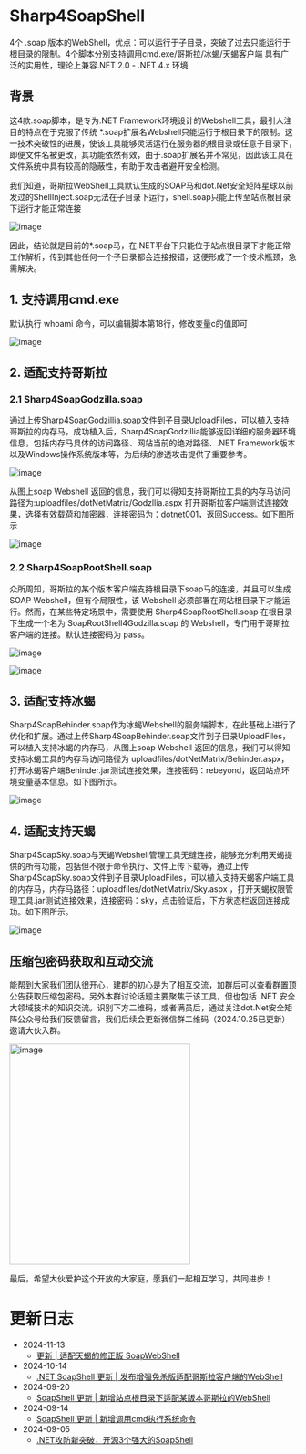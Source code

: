 # Sharp4SoapShell
4个 .soap 版本的WebShell，优点：可以运行于子目录，突破了过去只能运行于根目录的限制。4个脚本分别支持调用cmd.exe/哥斯拉/冰蝎/天蝎客户端
具有广泛的实用性，理论上兼容.NET 2.0 - .NET 4.x 环境

## 背景
这4款.soap脚本，是专为.NET Framework环境设计的Webshell工具，最引人注目的特点在于克服了传统 *.soap扩展名Webshell只能运行于根目录下的限制。这一技术突破性的进展，使该工具能够灵活运行在服务器的根目录或任意子目录下，即便文件名被更改，其功能依然有效，由于.soap扩展名并不常见，因此该工具在文件系统中具有较高的隐蔽性，有助于攻击者避开安全检测。

我们知道，哥斯拉WebShell工具默认生成的SOAP马和dot.Net安全矩阵星球以前发过的ShellInject.soap无法在子目录下运行，shell.soap只能上传至站点根目录下运行才能正常连接

![image](https://github.com/user-attachments/assets/4bac5ceb-1ce5-4e94-b99b-c5775d0126c9)

因此，结论就是目前的*.soap马，在.NET平台下只能位于站点根目录下才能正常工作解析，传到其他任何一个子目录都会连接报错，这便形成了一个技术瓶颈，急需解决。

## 1. 支持调用cmd.exe

默认执行 whoami 命令，可以编辑脚本第18行，修改变量c的值即可

![image](https://github.com/user-attachments/assets/336bb323-fc85-41d4-a881-f9b958af5221)


## 2. 适配支持哥斯拉

### 2.1 Sharp4SoapGodzilla.soap

通过上传Sharp4SoapGodzillia.soap文件到子目录UploadFiles，可以植入支持哥斯拉的内存马，成功植入后，Sharp4SoapGodzillia能够返回详细的服务器环境信息，包括内存马具体的访问路径、网站当前的绝对路径、.NET Framework版本以及Windows操作系统版本等，为后续的渗透攻击提供了重要参考。

![image](https://github.com/user-attachments/assets/6c395989-def9-4151-ab6a-d9bfb899572b)

从图上soap Webshell 返回的信息，我们可以得知支持哥斯拉工具的内存马访问路径为:uploadfiles/dotNetMatrix/Godzllia.aspx
打开哥斯拉客户端测试连接效果，选择有效载荷和加密器，连接密码为：dotnet001，返回Success。如下图所示

![image](https://github.com/user-attachments/assets/c88d1231-6203-417f-aa93-b2e4809506dc)


### 2.2 Sharp4SoapRootShell.soap

众所周知，哥斯拉的某个版本客户端支持根目录下soap马的连接，并且可以生成 SOAP Webshell，但有个局限性，该 Webshell 必须部署在网站根目录下才能运行。然而，在某些特定场景中，需要使用 Sharp4SoapRootShell.soap 在根目录下生成一个名为 SoapRootShell4Godzilla.soap 的 Webshell，专门用于哥斯拉客户端的连接。默认连接密码为 pass。

![image](https://github.com/user-attachments/assets/533cd7a7-a50c-4afa-a29c-2a2fad46d906)

![image](https://github.com/user-attachments/assets/fead0203-d387-4475-9918-ce723eeef075)

## 3. 适配支持冰蝎
Sharp4SoapBehinder.soap作为冰蝎Webshell的服务端脚本，在此基础上进行了优化和扩展。通过上传Sharp4SoapBehinder.soap文件到子目录UploadFiles，可以植入支持冰蝎的内存马，从图上soap Webshell 返回的信息，我们可以得知支持冰蝎工具的内存马访问路径为 uploadfiles/dotNetMatrix/Behinder.aspx，打开冰蝎客户端Behinder.jar测试连接效果，连接密码：rebeyond，返回站点环境变量基本信息。如下图所示。

![image](https://github.com/user-attachments/assets/c0b13c75-6a6c-4996-94f6-28d8139a2651)

## 4. 适配支持天蝎
Sharp4SoapSky.soap与天蝎Webshell管理工具无缝连接，能够充分利用天蝎提供的所有功能，包括但不限于命令执行、文件上传下载等，通过上传Sharp4SoapSky.soap文件到子目录UploadFiles，可以植入支持天蝎客户端工具的内存马，内存马路径：uploadfiles/dotNetMatrix/Sky.aspx ，打开天蝎权限管理工具.jar测试连接效果，连接密码：sky，点击验证后，下方状态栏返回连接成功。如下图所示。

![image](https://github.com/user-attachments/assets/660bd99c-2b1d-4aba-b4b4-21f49bb626f1)

## 压缩包密码获取和互动交流
能帮到大家我们团队很开心，建群的初心是为了相互交流，加群后可以查看群置顶公告获取压缩包密码。另外本群讨论话题主要聚焦于该工具，但也包括 .NET 安全大领域技术的知识交流。识别下方二维码，或者满员后，通过关注dot.Net安全矩阵公众号给我们反馈留言，我们后续会更新微信群二维码（2024.10.25已更新）邀请大伙入群。

<img width="317" height="387" alt="image" src="https://github.com/user-attachments/assets/d257af71-ddff-425c-b300-93edc5167550" />


最后，希望大伙爱护这个开放的大家庭，愿我们一起相互学习，共同进步！


# 更新日志

- 2024-11-13 
  - [更新 | 适配天蝎的修正版 SoapWebShell](https://mp.weixin.qq.com/s/xTlUQsOXf4RkN6jsW9s69A)
- 2024-10-14 
  - [.NET SoapShell 更新 | 发布增强免杀版适配哥斯拉客户端的WebShell](https://mp.weixin.qq.com/s/RUinIKDpDa7yIAfoddFl-w)
- 2024-09-20 
  - [SoapShell 更新 | 新增站点根目录下适配某版本哥斯拉的WebShell](https://mp.weixin.qq.com/s/zjEX6WNfbuZZEcUNbP9wVQ)
- 2024-09-14 
  - [SoapShell 更新 | 新增调用cmd执行系统命令](https://mp.weixin.qq.com/s/H_2AEwtjTp6e2wVd2Qr1ZA)
- 2024-09-05 
  - [.NET攻防新突破，开源3个强大的SoapShell](https://mp.weixin.qq.com/s/XAIkMBGO43vYqxsfZ2OcGA)



